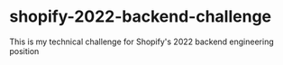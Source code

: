 # shopify-2022-backend-challenge
This is my technical challenge for Shopify's 2022 backend engineering position

